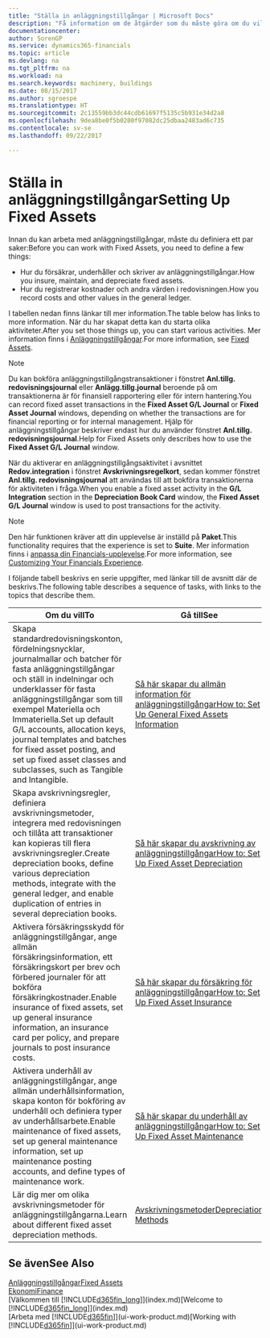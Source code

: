 ```yaml
---
title: "Ställa in anläggningstillgångar | Microsoft Docs"
description: "Få information om de åtgärder som du måste göra om du vill ställa in anläggningstillgångar, till exempel maskiner eller byggnader."
documentationcenter: 
author: SorenGP
ms.service: dynamics365-financials
ms.topic: article
ms.devlang: na
ms.tgt_pltfrm: na
ms.workload: na
ms.search.keywords: machinery, buildings
ms.date: 08/15/2017
ms.author: sgroespe
ms.translationtype: HT
ms.sourcegitcommit: 2c13559bb3dc44cdb61697f5135c5b931e34d2a8
ms.openlocfilehash: 9dea8be0f5b0200f97082dc25dbaa2483ad6c735
ms.contentlocale: sv-se
ms.lasthandoff: 09/22/2017

---
```

# <a name="setting-up-fixed-assets"></a><span data-ttu-id="cb3aa-103">Ställa in anläggningstillgångar</span><span class="sxs-lookup"><span data-stu-id="cb3aa-103">Setting Up Fixed Assets</span></span>
<span data-ttu-id="cb3aa-104">Innan du kan arbeta med anläggningstillgångar, måste du definiera ett par saker:</span><span class="sxs-lookup"><span data-stu-id="cb3aa-104">Before you can work with Fixed Assets, you need to define a few things:</span></span>  

* <span data-ttu-id="cb3aa-105">Hur du försäkrar, underhåller och skriver av anläggningstillgångar.</span><span class="sxs-lookup"><span data-stu-id="cb3aa-105">How you insure, maintain, and depreciate fixed assets.</span></span>  
* <span data-ttu-id="cb3aa-106">Hur du registrerar kostnader och andra värden i redovisningen.</span><span class="sxs-lookup"><span data-stu-id="cb3aa-106">How you record costs and other values in the general ledger.</span></span>  

<span data-ttu-id="cb3aa-107">I tabellen nedan finns länkar till mer information.</span><span class="sxs-lookup"><span data-stu-id="cb3aa-107">The table below has links to more information.</span></span> <span data-ttu-id="cb3aa-108">När du har skapat detta kan du starta olika aktiviteter.</span><span class="sxs-lookup"><span data-stu-id="cb3aa-108">After you set those things up, you can start various activities.</span></span> <span data-ttu-id="cb3aa-109">Mer information finns i [Anläggningstillgångar](fa-manage.md).</span><span class="sxs-lookup"><span data-stu-id="cb3aa-109">For more information, see [Fixed Assets](fa-manage.md).</span></span>  

> [!NOTE]  
>   <span data-ttu-id="cb3aa-110">Du kan bokföra anläggningstillgångstransaktioner i fönstret **Anl.tillg. redovisningsjournal** eller **Anlägg.tillg.journal** beroende på om transaktionerna är för finansiell rapportering eller för intern hantering.</span><span class="sxs-lookup"><span data-stu-id="cb3aa-110">You can record fixed asset transactions in the **Fixed Asset G/L Journal** or **Fixed Asset Journal** windows, depending on whether the transactions are for financial reporting or for internal management.</span></span> <span data-ttu-id="cb3aa-111">Hjälp för anläggningstillgångar beskriver endast hur du använder fönstret **Anl.tillg. redovisningsjournal**.</span><span class="sxs-lookup"><span data-stu-id="cb3aa-111">Help for Fixed Assets only describes how to use the **Fixed Asset G/L Journal** window.</span></span>  

<span data-ttu-id="cb3aa-112">När du aktiverar en anläggningstillgångsaktivitet i avsnittet **Redov.integration** i fönstret **Avskrivningsregelkort**, sedan kommer fönstret **Anl.tillg. redovisningsjournal** att användas till att bokföra transaktionerna för aktiviteten i fråga.</span><span class="sxs-lookup"><span data-stu-id="cb3aa-112">When you enable a fixed asset activity in the **G/L Integration** section in the **Depreciation Book Card** window, the **Fixed Asset G/L Journal** window is used to post transactions for the activity.</span></span>

> [!NOTE]  
>  <span data-ttu-id="cb3aa-113">Den här funktionen kräver att din upplevelse är inställd på **Paket**.</span><span class="sxs-lookup"><span data-stu-id="cb3aa-113">This functionality requires that the experience is set to **Suite**.</span></span> <span data-ttu-id="cb3aa-114">Mer information finns i [anpassa din Financials-upplevelse](ui-experiences.md).</span><span class="sxs-lookup"><span data-stu-id="cb3aa-114">For more information, see [Customizing Your Financials Experience](ui-experiences.md).</span></span>  

<span data-ttu-id="cb3aa-115">I följande tabell beskrivs en serie uppgifter, med länkar till de avsnitt där de beskrivs.</span><span class="sxs-lookup"><span data-stu-id="cb3aa-115">The following table describes a sequence of tasks, with links to the topics that describe them.</span></span>  

| <span data-ttu-id="cb3aa-116">Om du vill</span><span class="sxs-lookup"><span data-stu-id="cb3aa-116">To</span></span> | <span data-ttu-id="cb3aa-117">Gå till</span><span class="sxs-lookup"><span data-stu-id="cb3aa-117">See</span></span> |
| --- | --- |
| <span data-ttu-id="cb3aa-118">Skapa standardredovisningskonton, fördelningsnycklar, journalmallar och batcher för fasta anläggningstillgångar och ställ in indelningar och underklasser för fasta anläggningstillgångar som till exempel Materiella och Immateriella.</span><span class="sxs-lookup"><span data-stu-id="cb3aa-118">Set up default G/L accounts, allocation keys, journal templates and batches for fixed asset posting, and set up fixed asset classes and subclasses, such as Tangible and Intangible.</span></span> |[<span data-ttu-id="cb3aa-119">Så här skapar du allmän information för anläggningstillgångar</span><span class="sxs-lookup"><span data-stu-id="cb3aa-119">How to: Set Up General Fixed Assets Information</span></span>](fa-how-setup-general.md) |
| <span data-ttu-id="cb3aa-120">Skapa avskrivningsregler, definiera avskrivningsmetoder, integrera med redovisningen och tillåta att transaktioner kan kopieras till flera avskrivningsregler.</span><span class="sxs-lookup"><span data-stu-id="cb3aa-120">Create depreciation books, define various depreciation methods, integrate with the general ledger, and enable duplication of entries in several depreciation books.</span></span> |[<span data-ttu-id="cb3aa-121">Så här skapar du avskrivning av anläggningstillgångar</span><span class="sxs-lookup"><span data-stu-id="cb3aa-121">How to: Set Up Fixed Asset Depreciation</span></span>](fa-how-setup-depreciation.md) |
| <span data-ttu-id="cb3aa-122">Aktivera försäkringsskydd för anläggningstillgångar, ange allmän försäkringsinformation, ett försäkringskort per brev och förbered journaler för att bokföra försäkringkostnader.</span><span class="sxs-lookup"><span data-stu-id="cb3aa-122">Enable insurance of fixed assets, set up general insurance information, an insurance card per policy, and prepare journals to post insurance costs.</span></span> |[<span data-ttu-id="cb3aa-123">Så här skapar du försäkring för anläggningstillgångar</span><span class="sxs-lookup"><span data-stu-id="cb3aa-123">How to: Set Up Fixed Asset Insurance</span></span>](fa-how-setup-insurance.md) |
| <span data-ttu-id="cb3aa-124">Aktivera underhåll av anläggningstillgångar, ange allmän underhållsinformation, skapa konton för bokföring av underhåll och definiera typer av underhållsarbete.</span><span class="sxs-lookup"><span data-stu-id="cb3aa-124">Enable maintenance of fixed assets, set up general maintenance information, set up maintenance posting accounts, and define types of maintenance work.</span></span> |[<span data-ttu-id="cb3aa-125">Så här skapar du underhåll av anläggningstillgångar</span><span class="sxs-lookup"><span data-stu-id="cb3aa-125">How to: Set Up Fixed Asset Maintenance</span></span>](fa-how-setup-maintenance.md) |
| <span data-ttu-id="cb3aa-126">Lär dig mer om olika avskrivningsmetoder för anläggningstillgångarna.</span><span class="sxs-lookup"><span data-stu-id="cb3aa-126">Learn about different fixed asset depreciation methods.</span></span> |[<span data-ttu-id="cb3aa-127">Avskrivningsmetoder</span><span class="sxs-lookup"><span data-stu-id="cb3aa-127">Depreciation Methods</span></span>](fa-depreciation-methods.md) |

## <a name="see-also"></a><span data-ttu-id="cb3aa-128">Se även</span><span class="sxs-lookup"><span data-stu-id="cb3aa-128">See Also</span></span>
[<span data-ttu-id="cb3aa-129">Anläggningstillgångar</span><span class="sxs-lookup"><span data-stu-id="cb3aa-129">Fixed Assets</span></span>](fa-manage.md)  
[<span data-ttu-id="cb3aa-130">Ekonomi</span><span class="sxs-lookup"><span data-stu-id="cb3aa-130">Finance</span></span>](finance.md)  
<span data-ttu-id="cb3aa-131">[Välkommen till [!INCLUDE[d365fin_long](includes/d365fin_long_md.md)]](index.md)</span><span class="sxs-lookup"><span data-stu-id="cb3aa-131">[Welcome to [!INCLUDE[d365fin_long](includes/d365fin_long_md.md)]](index.md)</span></span>  
<span data-ttu-id="cb3aa-132">[Arbeta med [!INCLUDE[d365fin](includes/d365fin_md.md)]](ui-work-product.md)</span><span class="sxs-lookup"><span data-stu-id="cb3aa-132">[Working with [!INCLUDE[d365fin](includes/d365fin_md.md)]](ui-work-product.md)</span></span>

